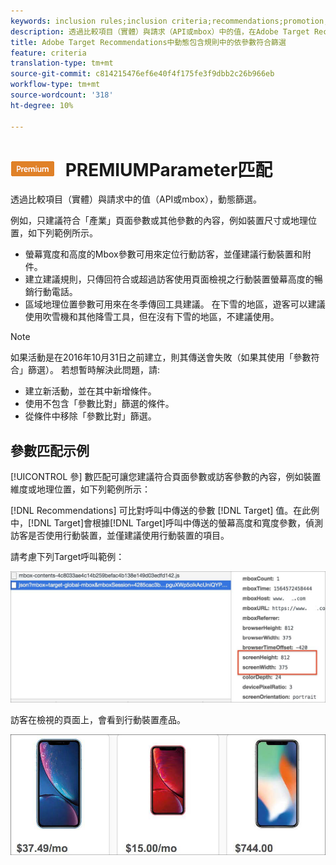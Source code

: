 ```yaml
---
keywords: inclusion rules;inclusion criteria;recommendations;promotion;promotions;dynamic filtering;dynamic;parameter matching
description: 透過比較項目（實體）與請求（API或mbox）中的值，在Adobe Target Recommendations中動態篩選。
title: Adobe Target Recommendations中動態包含規則中的依參數符合篩選
feature: criteria
translation-type: tm+mt
source-git-commit: c814215476ef6e40f4f175fe3f9dbb2c26b966eb
workflow-type: tm+mt
source-wordcount: '318'
ht-degree: 10%

---
```



# ![](/help/assets/premium.png) PREMIUMParameter匹配

透過比較項目（實體）與請求中的值（API或mbox），動態篩選。

例如，只建議符合「產業」頁面參數或其他參數的內容，例如裝置尺寸或地理位置，如下列範例所示。

* 螢幕寬度和高度的Mbox參數可用來定位行動訪客，並僅建議行動裝置和附件。
* 建立建議規則，只傳回符合或超過訪客使用頁面檢視之行動裝置螢幕高度的暢銷行動電話。
* 區域地理位置參數可用來在冬季傳回工具建議。 在下雪的地區，遊客可以建議使用吹雪機和其他降雪工具，但在沒有下雪的地區，不建議使用。

>[!NOTE]
>
>如果活動是在2016年10月31日之前建立，則其傳送會失敗（如果其使用「參數符合」篩選）。 若想暫時解決此問題，請:
>
>* 建立新活動，並在其中新增條件。
>* 使用不包含「參數比對」篩選的條件。
>* 從條件中移除「參數比對」篩選。


## 參數匹配示例

[!UICONTROL 參] 數匹配可讓您建議符合頁面參數或訪客參數的內容，例如裝置維度或地理位置，如下列範例所示：

[!DNL Recommendations] 可比對呼叫中傳送的參數 [!DNL Target] 值。在此例中，[!DNL Target]會根據[!DNL Target]呼叫中傳送的螢幕高度和寬度參數，偵測訪客是否使用行動裝置，並僅建議使用行動裝置的項目。

請考慮下列Target呼叫範例：

![目標呼叫](/help/c-recommendations/c-algorithms/assets/example-target-call-2.png)

訪客在檢視的頁面上，會看到行動裝置產品。

![行動裝置產品](/help/c-recommendations/c-algorithms/assets/phones.png)
